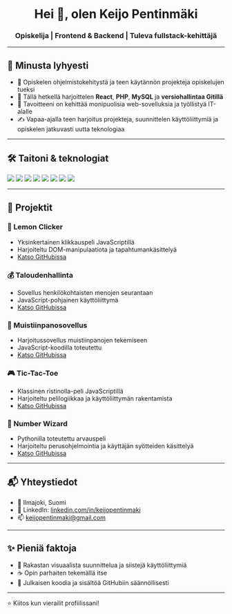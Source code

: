 <h1 align="center">Hei 👋, olen Keijo Pentinmäki</h1>
<h3 align="center">Opiskelija | Frontend & Backend | Tuleva fullstack-kehittäjä</h3>

---

## 🧠 Minusta lyhyesti

- 🔭 Opiskelen ohjelmistokehitystä ja teen käytännön projekteja opiskelujen tueksi  
- 🌱 Tällä hetkellä harjoittelen **React**, **PHP**, **MySQL** ja **versiohallintaa Gitillä**  
- 🎯 Tavoitteeni on kehittää monipuolisia web-sovelluksia ja työllistyä IT-alalle  
- ✍️ Vapaa-ajalla teen harjoitus projekteja, suunnittelen käyttöliittymiä ja opiskelen jatkuvasti uutta teknologiaa  

---

## 🛠️ Taitoni & teknologiat

<p align="left">
  <img src="https://img.shields.io/badge/HTML5-E34F26?style=for-the-badge&logo=html5&logoColor=white" />
  <img src="https://img.shields.io/badge/CSS3-1572B6?style=for-the-badge&logo=css3&logoColor=white" />
  <img src="https://img.shields.io/badge/JavaScript-F7DF1E?style=for-the-badge&logo=javascript&logoColor=black" />
  <img src="https://img.shields.io/badge/PHP-777BB4?style=for-the-badge&logo=php&logoColor=white" />
  <img src="https://img.shields.io/badge/MySQL-005C84?style=for-the-badge&logo=mysql&logoColor=white" />
  <img src="https://img.shields.io/badge/React-20232A?style=for-the-badge&logo=react&logoColor=61DAFB" />
  <img src="https://img.shields.io/badge/Canva-00C4CC?style=for-the-badge&logo=canva&logoColor=white" />
  <img src="https://img.shields.io/badge/Git-F05032?style=for-the-badge&logo=git&logoColor=white" />
</p>

---

## 📁 Projektit

### 🍋 Lemon Clicker
- Yksinkertainen klikkauspeli JavaScriptillä
- Harjoiteltu DOM-manipulaatiota ja tapahtumankäsittelyä
- [Katso GitHubissa](https://github.com/pentinmaki/lemon-clicker)

### 💰 Taloudenhallinta
- Sovellus henkilökohtaisten menojen seurantaan
- JavaScript-pohjainen käyttöliittymä
- [Katso GitHubissa](https://github.com/pentinmaki/taloudenhallinta)

### 🧾 Muistiinpanosovellus
- Harjoitussovellus muistiinpanojen tekemiseen
- JavaScript-koodilla toteutettu
- [Katso GitHubissa](https://github.com/pentinmaki/muistiinpanosovellus)

### 🎮 Tic-Tac-Toe
- Klassinen ristinolla-peli JavaScriptillä
- Harjoiteltu pelilogiikkaa ja käyttöliittymän rakentamista
- [Katso GitHubissa](https://github.com/pentinmaki/Tic-Tac-Toe)

### 🔢 Number Wizard
- Pythonilla toteutettu arvauspeli
- Harjoiteltu perusohjelmointia ja käyttäjän syötteiden käsittelyä
- [Katso GitHubissa](https://github.com/pentinmaki/number-wizard)

---

## 📬 Yhteystiedot

- 📍 Ilmajoki, Suomi  
- 💼 LinkedIn: [linkedin.com/in/keijopentinmaki](https://www.linkedin.com/in/keijopentinmaki/)
- 📫 keijopentinmaki@gmail.com 

---

## ✨ Pieniä faktoja

- 🎨 Rakastan visuaalista suunnittelua ja siistejä käyttöliittymiä  
- ☕ Opin parhaiten tekemällä itse  
- 📌 Julkaisen koodia ja sisältöä GitHubiin säännöllisesti  

---

⭐️ Kiitos kun vierailit profiilissani!  

